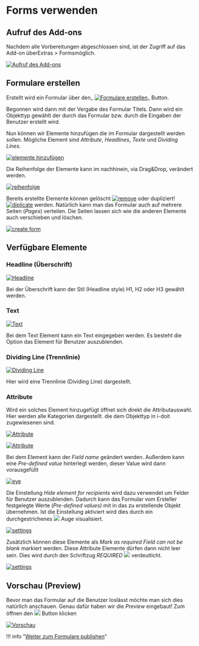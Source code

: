 # Forms verwenden

Aufruf des Add-ons
------------------

Nachdem alle Vorbereitungen abgeschlossen sind, ist der Zugriff auf das Add-on überExtras > Formsmöglich.

[![Aufruf des Add-ons](../../assets/images/de/i-doit-pro-add-ons/forms/verwenden/1-fv.png)](../../assets/images/de/i-doit-pro-add-ons/forms/verwenden/1-fv.png)

Formulare erstellen
-------------------

Erstellt wird ein Formular über den_ [![Formulare erstellen](../../assets/images/de/i-doit-pro-add-ons/forms/verwenden/2-fv.png)](../../assets/images/de/i-doit-pro-add-ons/forms/verwenden/2-fv.png)_ Button.

Begonnen wird dann mit der Vergabe des Formular Titels.
Dann wird ein Objekttyp gewählt der durch das Formular bzw. durch die Eingaben der Benutzer erstellt wird.

Nun können wir Elemente hinzufügen die im Formular dargestellt werden sollen.
Mögliche Element sind _Attribute_, _Headlines_, _Texte_ und _Dividing Lines_.

[![elemente hinzufügen](../../assets/images/de/i-doit-pro-add-ons/forms/verwenden/3-fv.gif)](../../assets/images/de/i-doit-pro-add-ons/forms/verwenden/3-fv.gif)

Die Reihenfolge der Elemente kann im nachhinein, via Drag&Drop, verändert werden.

[![reihenfolge](../../assets/images/de/i-doit-pro-add-ons/forms/verwenden/4-fv.gif)](../../assets/images/de/i-doit-pro-add-ons/forms/verwenden/4-fv.gif)

Bereits erstellte Elemente können gelöscht [![remove](../../assets/images/de/i-doit-pro-add-ons/forms/verwenden/5-fv.png)](../../assets/images/de/i-doit-pro-add-ons/forms/verwenden/5-fv.png) oder dupliziert! [![diplicate](../../assets/images/de/i-doit-pro-add-ons/forms/verwenden/6-fv.png)](../../assets/images/de/i-doit-pro-add-ons/forms/verwenden/6-fv.png) werden.
Natürlich kann man das Formular auch auf mehrere Seiten (_Pages_) verteilen.
Die Seiten lassen sich wie die anderen Elemente auch verschieben und löschen.

[![create form](../../assets/images/de/i-doit-pro-add-ons/forms/verwenden/7-fv.gif)](../../assets/images/de/i-doit-pro-add-ons/forms/verwenden/7-fv.gif)

Verfügbare Elemente
-------------------

### Headline (Überschrift)

[![Headline](../../assets/images/de/i-doit-pro-add-ons/forms/verwenden/8-fv.png)](../../assets/images/de/i-doit-pro-add-ons/forms/verwenden/8-fv.png)

Bei der Überschrift kann der Stil (Headline style) H1, H2 oder H3 gewählt werden.

### Text

[![Text](../../assets/images/de/i-doit-pro-add-ons/forms/verwenden/9-fv.png)](../../assets/images/de/i-doit-pro-add-ons/forms/verwenden/9-fv.png)

Bei dem Text Element kann ein Text eingegeben werden. Es besteht die Option das Element für Benutzer auszublenden.

### Dividing Line (Trennlinie)

[![Dividing Line](../../assets/images/de/i-doit-pro-add-ons/forms/verwenden/10-fv.png)](../../assets/images/de/i-doit-pro-add-ons/forms/verwenden/10-fv.png)

Hier wird eine Trennlinie (Dividing Line) dargestellt.

### Attribute

Wird ein solches Element hinzugefügt öffnet sich direkt die Attributauswahl.
Hier werden alle Kategorien dargestellt. die dem Objekttyp in i-doit zugewiesenen sind.

[![Attribute](../../assets/images/de/i-doit-pro-add-ons/forms/verwenden/11-fv.png)](../../assets/images/de/i-doit-pro-add-ons/forms/verwenden/11-fv.png)

[![Attribute](../../assets/images/de/i-doit-pro-add-ons/forms/verwenden/12-fv.png)](../../assets/images/de/i-doit-pro-add-ons/forms/verwenden/12-fv.png)

Bei dem Element kann der _Field name_ geändert werden.
Außerdem kann eine _Pre-defined value_ hinterlegt werden, dieser Value wird dann vorausgefüllt

[![eye](../../assets/images/de/i-doit-pro-add-ons/forms/verwenden/13-fv.png)](../../assets/images/de/i-doit-pro-add-ons/forms/verwenden/13-fv.png)

Die Einstellung _Hide element for recipients_ wird dazu verwendet um Felder für Benutzer auszublenden.
Dadurch kann das Formular vom Ersteller festgelegte Werte (_Pre-defined values)_ mit in das zu erstellende Objekt übernehmen.
Ist die Einstellung aktiviert wird dies durch ein durchgestrichenes [![](../../assets/images/de/i-doit-pro-add-ons/forms/verwenden/14-fv.png)](../../assets/images/de/i-doit-pro-add-ons/forms/verwenden/14-fv.png) Auge visualisiert.

[![settings](../../assets/images/de/i-doit-pro-add-ons/forms/verwenden/15-fv.png)](../../assets/images/de/i-doit-pro-add-ons/forms/verwenden/15-fv.png)

Zusätzlich können diese Elemente als _Mark as required Field can not be blank_ markiert werden.
Diese Attribute Elemente dürfen dann nicht leer sein. Dies wird durch den Schriftzug _REQUIRED_ [![](../../assets/images/de/i-doit-pro-add-ons/forms/verwenden/16-fv.png)](../../assets/images/de/i-doit-pro-add-ons/forms/verwenden/16-fv.png) verdeutlicht.

[![settings](../../assets/images/de/i-doit-pro-add-ons/forms/verwenden/17-fv.png)](../../assets/images/de/i-doit-pro-add-ons/forms/verwenden/17-fv.png)

Vorschau (Preview)
------------------

Bevor man das Formular auf die Benutzer loslässt möchte man sich dies natürlich anschauen.
Genau dafür haben wir die _Preview_ eingebaut! Zum öffnen den [![](../../assets/images/de/i-doit-pro-add-ons/forms/verwenden/18-fv.png)](../../assets/images/de/i-doit-pro-add-ons/forms/verwenden/18-fv.png) Button klicken

[![Vorschau](../../assets/images/de/i-doit-pro-add-ons/forms/verwenden/19-fv.gif)](../../assets/images/de/i-doit-pro-add-ons/forms/verwenden/19-fv.gif)

!!! info "[Weiter zum Formulare publishen](./formulare-publishen.md)"
